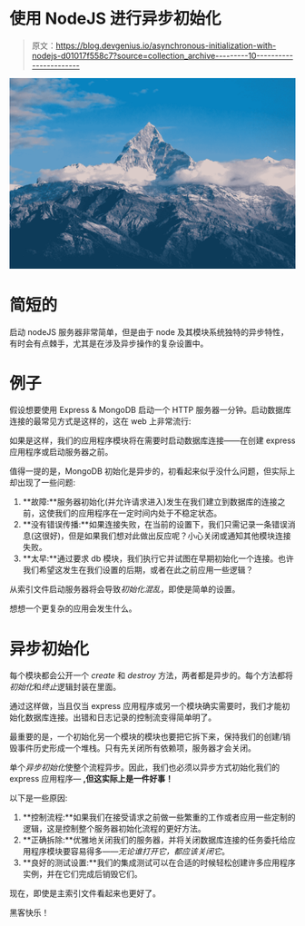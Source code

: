 # 使用 NodeJS 进行异步初始化

> 原文：<https://blog.devgenius.io/asynchronous-initialization-with-nodejs-d01017f558c7?source=collection_archive---------10----------------------->

![](img/d3b84a6910d32ce8156301da5c06e12d.png)

# 简短的

启动 nodeJS 服务器非常简单，但是由于 node 及其模块系统独特的异步特性，有时会有点棘手，尤其是在涉及异步操作的复杂设置中。

# 例子

假设想要使用 Express & MongoDB 启动一个 HTTP 服务器一分钟。启动数据库连接的最常见方式是这样的，这在 web 上非常流行:

如果是这样，我们的应用程序模块将在需要时启动数据库连接——在创建 express 应用程序或启动服务器之前。

值得一提的是，MongoDB 初始化是异步的，初看起来似乎没什么问题，但实际上却出现了一些问题:

1.  **故障:**服务器初始化(并允许请求进入)发生在我们建立到数据库的连接之前，这使我们的应用程序在一定时间内处于不稳定状态。
2.  **没有错误传播:**如果连接失败，在当前的设置下，我们只需记录一条错误消息(这很好)，但是如果我们想对此做出反应呢？小心关闭或通知其他模块连接失败。
3.  **太早:**通过要求 db 模块，我们执行它并试图在早期初始化一个连接。也许我们希望这发生在我们设置的后期，或者在此之前应用一些逻辑？

从索引文件启动服务器将会导致*初始化混乱*，即使是简单的设置。

想想一个更复杂的应用会发生什么。

# **异步初始化**

每个模块都会公开一个 *create* 和 *destroy* 方法，两者都是异步的。每个方法都将*初始化*和*终止*逻辑封装在里面。

通过这样做，当且仅当 express 应用程序或另一个模块确实需要时，我们才能初始化数据库连接。出错和日志记录的控制流变得简单明了。

最重要的是，一个初始化另一个模块的模块也要把它拆下来，保持我们的创建/销毁事件历史形成一个堆栈。只有先关闭所有依赖项，服务器才会关闭。

单个*异步初始化*使整个流程异步。因此，我们也必须以异步方式初始化我们的 express 应用程序— **,但这实际上是一件好事！**

以下是一些原因:

1.  **控制流程:**如果我们在接受请求之前做一些繁重的工作或者应用一些定制的逻辑，这是控制整个服务器初始化流程的更好方法。
2.  **正确拆除:**优雅地关闭我们的服务器，并将关闭数据库连接的任务委托给应用程序模块要容易得多——*无论谁打开它，都应该关闭它*。
3.  **良好的测试设置:**我们的集成测试可以在合适的时候轻松创建许多应用程序实例，并在它们完成后销毁它们。

现在，即使是主索引文件看起来也更好了。

黑客快乐！